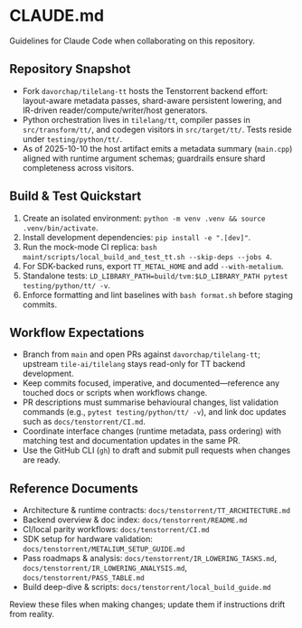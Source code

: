 # CLAUDE.md

Guidelines for Claude Code when collaborating on this repository.

## Repository Snapshot
- Fork `davorchap/tilelang-tt` hosts the Tenstorrent backend effort: layout-aware metadata passes, shard-aware persistent lowering, and IR-driven reader/compute/writer/host generators.
- Python orchestration lives in `tilelang/tt`, compiler passes in `src/transform/tt/`, and codegen visitors in `src/target/tt/`. Tests reside under `testing/python/tt/`.
- As of 2025-10-10 the host artifact emits a metadata summary (`main.cpp`) aligned with runtime argument schemas; guardrails ensure shard completeness across visitors.

## Build & Test Quickstart
1. Create an isolated environment: `python -m venv .venv && source .venv/bin/activate`.
2. Install development dependencies: `pip install -e ".[dev]"`.
3. Run the mock-mode CI replica: `bash maint/scripts/local_build_and_test_tt.sh --skip-deps --jobs 4`.
4. For SDK-backed runs, export `TT_METAL_HOME` and add `--with-metalium`.
5. Standalone tests: `LD_LIBRARY_PATH=build/tvm:$LD_LIBRARY_PATH pytest testing/python/tt/ -v`.
6. Enforce formatting and lint baselines with `bash format.sh` before staging commits.

## Workflow Expectations
- Branch from `main` and open PRs against `davorchap/tilelang-tt`; upstream `tile-ai/tilelang` stays read-only for TT backend development.
- Keep commits focused, imperative, and documented—reference any touched docs or scripts when workflows change.
- PR descriptions must summarise behavioural changes, list validation commands (e.g., `pytest testing/python/tt/ -v`), and link doc updates such as `docs/tenstorrent/CI.md`.
- Coordinate interface changes (runtime metadata, pass ordering) with matching test and documentation updates in the same PR.
- Use the GitHub CLI (`gh`) to draft and submit pull requests when changes are ready.

## Reference Documents
- Architecture & runtime contracts: `docs/tenstorrent/TT_ARCHITECTURE.md`
- Backend overview & doc index: `docs/tenstorrent/README.md`
- CI/local parity workflows: `docs/tenstorrent/CI.md`
- SDK setup for hardware validation: `docs/tenstorrent/METALIUM_SETUP_GUIDE.md`
- Pass roadmaps & analysis: `docs/tenstorrent/IR_LOWERING_TASKS.md`, `docs/tenstorrent/IR_LOWERING_ANALYSIS.md`, `docs/tenstorrent/PASS_TABLE.md`
- Build deep-dive & scripts: `docs/tenstorrent/local_build_guide.md`

Review these files when making changes; update them if instructions drift from reality.
